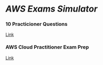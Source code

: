 # *AWS Exams Simulator*


### 10 Practicioner Questions

[Link](https://www.certification-questions.com/amazon-pdf/aws-certified-cloud-practitioner-pdf.html)


### AWS Cloud Practitioner Exam Prep
[Link](https://awscloudpractitionerexamprep.com/)
